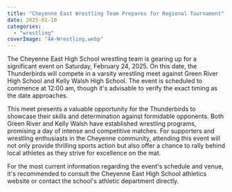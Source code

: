 ```yaml
---
title: "Cheyenne East Wrestling Team Prepares for Regional Tournament"
date: 2025-02-10
categories: 
  - "wrestling"
coverImage: "4A-Wrestling.webp"
---
```


The Cheyenne East High School wrestling team is gearing up for a significant event on Saturday, February 24, 2025. On this date, the Thunderbirds will compete in a varsity wrestling meet against Green River High School and Kelly Walsh High School. The event is scheduled to commence at 12:00 am, though it's advisable to verify the exact timing as the date approaches.

This meet presents a valuable opportunity for the Thunderbirds to showcase their skills and determination against formidable opponents. Both Green River and Kelly Walsh have established wrestling programs, promising a day of intense and competitive matches. For supporters and wrestling enthusiasts in the Cheyenne community, attending this event will not only provide thrilling sports action but also offer a chance to rally behind local athletes as they strive for excellence on the mat.

For the most current information regarding the event's schedule and venue, it's recommended to consult the Cheyenne East High School athletics website or contact the school's athletic department directly.
